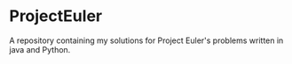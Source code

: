 # ProjectEuler
A repository containing my solutions for Project Euler's problems written in java and Python.

